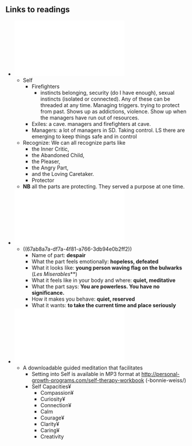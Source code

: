 ## Links to readings
- ![idfs-diagram.pdf](../assets/idfs-diagram_1739293832153_0.pdf)
	- Self
		- Firefighters
			- instincts belonging, security (do I have enough), sexual instincts (isolated or connected). Any of these can be threaded at any time.  Managing triggers. trying to protect from past. Shows up as addictions, violence. Show up when the managers have run out of resources.
		- Exiles: a cave. managers and firefighters at cave.
		- Managers: a lot of managers in SD. Taking control.  LS there are emerging to keep things safe and in control
	- Recognize: We can all recognize parts like
		- the Inner Critic,
		- the Abandoned Child,
		- the Pleaser,
		- the Angry Part,
		- and the Loving Caretaker.
		- Protector
	- **NB** all the parts are protecting. They served a purpose at one time.
- ![identifying-protectors.pdf](../assets/identifying-protectors_1739293840227_0.pdf)
	- ((67ab8a7a-df7a-4f81-a766-3db94e0b2ff2))
		- Name of part: **despair**
		- What the part feels emotionally: **hopeless, defeated**
		- What it looks like: **young person waving flag on the bulwarks** (*Les Miserables***)
		- What it feels like in your body and where: **quiet, meditative**
		- What the part says: **You are powerless. You have no significance.**
		- How it makes you behave: **quiet, reserved**
		- What it wants: **to take the current time and place seriously**
- ![ifs-intro.pdf](../assets/ifs-intro_1739293815795_0.pdf)
	- A downloadable guided meditation that facilitates
		- Setting into Self is available in MP3 format at http://personal-growth-programs.com/self-therapy-workbook          (-bonnie-weiss/)
		- Self Capacities¥
			- Compassion¥
			- Curiosity¥
			- Connection¥
			- Calm
			- Courage¥
			- Clarity¥
			- Caring¥
			- Creativity